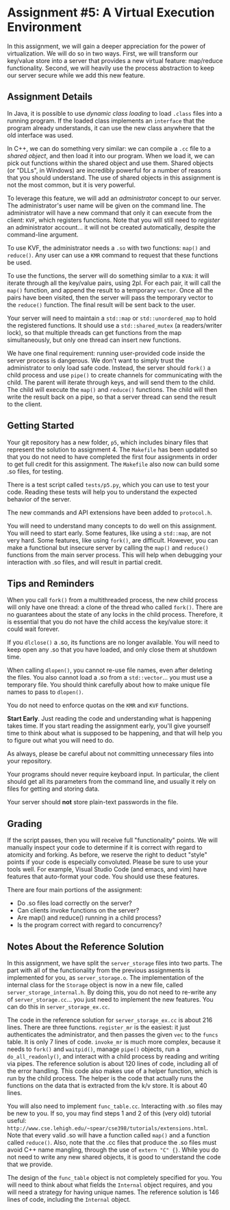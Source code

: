 # Assignment #5: A Virtual Execution Environment

In this assignment, we will gain a deeper appreciation for the power of
virtualization.  We will do so in two ways.  First, we will transform our
key/value store into a server that provides a new virtual feature: map/reduce
functionality.  Second, we will heavily use the process abstraction to keep our
server secure while we add this new feature.

## Assignment Details

In Java, it is possible to use *dynamic class loading* to load `.class` files
into a running program.  If the loaded class implements an `interface` that the
program already understands, it can use the new class anywhere that the old
interface was used.

In C++, we can do something very similar: we can compile a `.cc` file to a
*shared object*, and then load it into our program.  When we load it, we can
pick out functions within the shared object and use them.  Shared objects (or
"DLLs", in Windows) are incredibly powerful for a number of reasons that you
should understand.  The use of shared objects in this assignment is not the most
common, but it is very powerful.

To leverage this feature, we will add an *administrator* concept to our server.
The administrator's user name will be given on the command line.  The
administrator will have a new command that only it can execute from the client:
`KVF`, which registers functions.  Note that you will still need to *register*
an administrator account... it will not be created automatically, despite the
command-line argument.

To use KVF, the administrator needs a `.so` with two functions: `map()` and
`reduce()`.  Any user can use a `KMR` command to request that these functions be
used.

To use the functions, the server will do something similar to a `KVA`: it will
iterate through all the key/value pairs, using 2pl.  For each pair, it will call
the `map()` function, and append the result to a temporary `vector`.  Once all
the pairs have been visited, then the server will pass the temporary vector to
the `reduce()` function.  The final result will be sent back to the user.

Your server will need to maintain a `std::map` or `std::unordered_map` to hold
the registered functions. It should use a `std::shared_mutex` (a readers/writer
lock), so that multiple threads can get functions from the map simultaneously,
but only one thread can insert new functions.

We have one final requirement: running user-provided code inside the server
process is dangerous.  We don't want to simply trust the administrator to only
load safe code.  Instead, the server should `fork()` a child process and use
`pipe()` to create channels for communicating with the child.  The parent will
iterate through keys, and will send them to the child.  The child will execute
the `map()` and `reduce()` functions.  The child will then write the result back
on a pipe, so that a server thread can send the result to the client.

## Getting Started

Your git repository has a new folder, `p5`, which includes binary files that
represent the solution to assignment 4.  The `Makefile` has been updated so that
you do not need to have completed the first four assignments in order to get
full credit for this assignment.  The `Makefile` also now can build some .so
files, for testing.

There is a test script called `tests/p5.py`, which you can use to test your
code.  Reading these tests will help you to understand the expected behavior of
the server.

The new commands and API extensions have been added to `protocol.h`.

You will need to understand many concepts to do well on this assignment.  You
will need to start early.  Some features, like using a `std::map`, are not very
hard.  Some features, like using `fork()`, are difficult.  However, you can make
a functional but insecure server by calling the `map()` and `reduce()` functions
from the main server process.  This will help when debugging your interaction
with .so files, and will result in partial credit.

## Tips and Reminders

When you call `fork()` from a multithreaded process, the new child process will
only have one thread: a clone of the thread who called `fork()`.  There are no
guarantees about the state of any locks in the child process.  Therefore, it is
essential that you do not have the child access the key/value store: it could
wait forever.

If you `dlclose()` a .so, its functions are no longer available.  You will need
to keep open any .so that you have loaded, and only close them at shutdown time.

When calling `dlopen()`, you cannot re-use file names, even after deleting the
files.  You also cannot load a .so from a `std::vector`... you must use a
temporary file.  You should think carefully about how to make unique file names
to pass to `dlopen()`.

You do not need to enforce quotas on the `KMR` and `KVF` functions.

**Start Early**.  Just reading the code and understanding what is happening
takes time.  If you start reading the assignment early, you'll give yourself
time to think about what is supposed to be happening, and that will help you to
figure out what you will need to do.

As always, please be careful about not committing unnecessary files into your
repository.

Your programs should never require keyboard input. In particular, the client
should get all its parameters from the command line, and usually it rely on
files for getting and storing data.

Your server should **not** store plain-text passwords in the file.

## Grading

If the script passes, then you will receive full "functionality" points.  We
will manually inspect your code to determine if it is correct with regard to
atomicity and forking.  As before, we reserve the right to deduct "style" points
if your code is especially convoluted.  Please be sure to use your tools well.
For example, Visual Studio Code (and emacs, and vim) have features that
auto-format your code.  You should use these features.

There are four main portions of the assignment:

* Do .so files load correctly on the server?
* Can clients invoke functions on the server?
* Are map() and reduce() running in a child process?
* Is the program correct with regard to concurrency?

## Notes About the Reference Solution

In this assignment, we have split the `server_storage` files into two parts. The
part with all of the functionality from the previous assignments is implemented
for you, as `server_storage.o`.  The implementation of the internal class for
the `Storage` object is now in a new file, called `server_storage_internal.h`.
By doing this, you do not need to re-write any of `server_storage.cc`... you
just need to implement the new features.  You can do this in
`server_storage_ex.cc`.

The code in the reference solution for `server_storage_ex.cc` is about 216
lines.  There are three functions.  `register_mr` is the easiest: it just
authenticates the administrator, and then passes the given `vec` to the `funcs`
table.  It is only 7 lines of code.  `invoke_mr` is much more complex, because
it needs to `fork()` and `waitpid()`, manage `pipe()` objects, run a
`do_all_readonly()`, and interact with a child process by reading and writing
via pipes.  The reference solution is about 120 lines of code, including all of
the error handling.  This code also makes use of a helper function, which is run
by the child process.  The helper is the code that actually runs the functions
on the data that is extracted from the k/v store.  It is about 40 lines.

You will also need to implement `func_table.cc`.  Interacting with .so files may
be new to you.  If so, you may find steps 1 and 2 of this (very old) tutorial
useful: `http://www.cse.lehigh.edu/~spear/cse398/tutorials/extensions.html`.
Note that every valid .so will have a function called `map()` and a function
called `reduce()`.  Also, note that the .cc files that produce the .so files
must avoid C++ name mangling, through the use of `extern "C" {}`.  While you do
not need to write any new shared objects, it is good to understand the code that
we provide.

The design of the `func_table` object is not completely specified for you.  You
will need to think about what fields the `Internal` object requires, and you
will need a strategy for having unique names.  The reference solution is 146
lines of code, including the `Internal` object.

